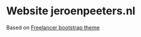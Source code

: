 Website jeroenpeeters.nl
=========================

Based on [Freelancer bootstrap theme ](http://startbootstrap.com/template-overviews/freelancer/)
